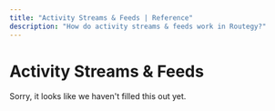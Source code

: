 ```yaml
---
title: "Activity Streams & Feeds | Reference"
description: "How do activity streams & feeds work in Routegy?"
---
```


# Activity Streams & Feeds

Sorry, it looks like we haven't filled this out yet.
